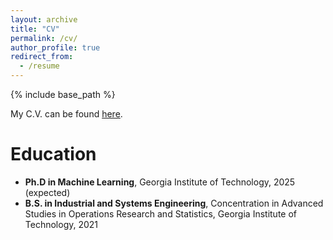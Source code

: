 ```yaml
---
layout: archive
title: "CV"
permalink: /cv/
author_profile: true
redirect_from:
  - /resume
---
```


{% include base_path %}

My C.V. can be found [here](http://abukharin3.github.io/files/AlexBukharinJul18.pdf).

Education
======
* **Ph.D in Machine Learning**, Georgia Institute of Technology, 2025 (expected)
* **B.S. in Industrial and Systems Engineering**, Concentration in Advanced Studies in Operations Research and Statistics, Georgia Institute of Technology, 2021

